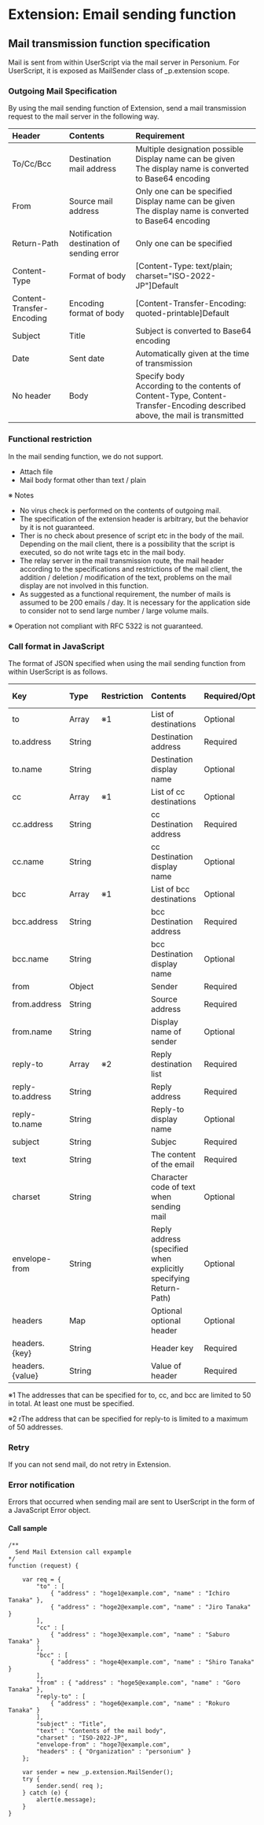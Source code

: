 # Extension: Email sending function
## Mail transmission function specification

Mail is sent from within UserScript via the mail server in Personium. For UserScript, it is exposed as MailSender class of _p.extension scope.


### Outgoing Mail Specification

By using the mail sending function of Extension, send a mail transmission request to the mail server in the following way.

|Header|Contents|Requirement|
|:---|:---|:---|
|To/Cc/Bcc|Destination mail address|Multiple designation possible<br>Display name can be given<br>The display name is converted to Base64 encoding|
|From|Source mail address| Only one can be specified<br>Display name can be given<br>The display name is converted to Base64 encoding|
|Return-Path|Notification destination of sending error|Only one can be specified|
|Content-Type|Format of body|[Content-Type: text/plain; charset="ISO-2022-JP"]Default|
|Content-Transfer-Encoding|Encoding format of body|[Content-Transfer-Encoding: quoted-printable]Default |
|Subject|Title|Subject is converted to Base64 encoding|
|Date|Sent date|Automatically given at the time of transmission|
|No header|Body|Specify body <br>According to the contents of Content-Type, Content-Transfer-Encoding described above, the mail is transmitted|

### Functional restriction

In the mail sending function, we do not support.

* Attach file
* Mail body format other than text / plain

※ Notes

* No virus check is performed on the contents of outgoing mail.
* The specification of the extension header is arbitrary, but the behavior by it is not guaranteed.
* Ther is  no check about  presence of script etc in the body of the mail. Depending on the mail client, there is a possibility that the script is executed, so do not write tags etc in the mail body.
* The relay server in the mail transmission route, the mail header according to the specifications and restrictions of the mail client, the addition / deletion / modification of the text, problems on the mail display are not involved in this function.
* As suggested as a functional requirement, the number of mails is assumed to be 200 emails / day. It is necessary for the application side to consider not to send large number / large volume mails.

※ Operation not compliant with RFC 5322 is not guaranteed.

### Call format in JavaScript

The format of JSON specified when using the mail sending function from within UserScript is as follows.

|Key|Type|Restriction|Contents|Required/Optional|Default value|
|:---|:---|:---|:---|:---|:---|
|to|Array|※1|List of destinations|Optional||
|to.address|String||Destination address|Required||
|to.name|String||Destination display name|Optional|-|
|cc|Array|※1|List of cc destinations|Optional|-|
|cc.address|String||cc Destination address|Required||
|cc.name|String||cc Destination display name|Optional|-|
|bcc|Array|※1|List of bcc destinations|Optional|-|
|bcc.address|String||bcc Destination address|Required||
|bcc.name|String||bcc Destination display name|Optional|-|
|from|Object||Sender|Required||
|from.address|String||Source address|Required||
|from.name|String||Display name of sender|Optional|-|
|reply-to|Array|※2|Reply destination list|Required||
|reply-to.address|String||Reply address|Required||
|reply-to.name|String||Reply-to display name|Optional|-|
|subject|String||Subjec|Required||
|text|String||The content of the email|Required||
|charset|String||Character code of text when sending mail|Optional|ISO-2022-JP|
|envelope-from|String||Reply address (specified when explicitly specifying Return-Path)|Optional|-|
|headers|Map||Optional optional header|Optional|-|
|headers.{key}|String||Header key|Required||
|headers.{value}|String||Value of header|Required||

※1 The addresses that can be specified for to, cc, and bcc are limited to 50 in total. At least one must be specified.  

※2 rThe address that can be specified for reply-to is limited to a maximum of 50 addresses.

### Retry

If you can not send mail, do not retry in  Extension.


### Error notification

Errors that occurred when sending mail are sent to UserScript in the form of a JavaScript Error object.

#### Call sample

```
/**
  Send Mail Extension call expample
*/
function (request) {

    var req = {
        "to" : [
            { "address" : "hoge1@example.com", "name" : "Ichiro Tanaka" },
            { "address" : "hoge2@example.com", "name" : "Jiro Tanaka" }
        ],
        "cc" : [
            { "address" : "hoge3@example.com", "name" : "Saburo Tanaka" }
        ],
        "bcc" : [
            { "address" : "hoge4@example.com", "name" : "Shiro Tanaka" }
        ],
        "from" : { "address" : "hoge5@example.com", "name" : "Goro Tanaka" },
        "reply-to" : [
            { "address" : "hoge6@example.com", "name" : "Rokuro Tanaka" }
        ],
        "subject" : "Title",
        "text" : "Contents of the mail body",
        "charset" : "ISO-2022-JP",
        "envelope-from" : "hoge7@example.com",
        "headers" : { "Organization" : "personium" }
    };

    var sender = new _p.extension.MailSender();
    try {
        sender.send( req );
    } catch (e) {
        alert(e.message);
    }
}
```
